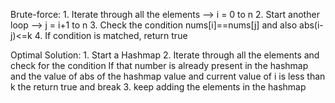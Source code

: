 Brute-force:
    1. Iterate through all the elements --> i = 0 to n
    2. Start another loop --> j = i+1 to n
    3. Check the condition
        nums[i]==nums[j] and also abs(i-j)<=k
    4. If condition is matched, return true

Optimal Solution:
    1. Start a Hashmap
    2. Iterate through all the elements and check for the condition
        If that number is already present in the hashmap and the value of abs of the hashmap value and current value of i is less than k the return true and break
    3. keep adding the elements in the hashmap